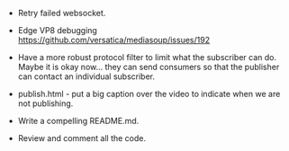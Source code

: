 * Retry failed websocket.

* Edge VP8 debugging https://github.com/versatica/mediasoup/issues/192

* Have a more robust protocol filter to limit what the subscriber can do.  Maybe it is okay now... they can send consumers so that the publisher can contact an individual subscriber.

* publish.html - put a big caption over the video to indicate when we are not publishing.

* Write a compelling README.md.

* Review and comment all the code.
